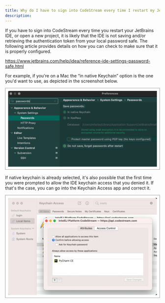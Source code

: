 ```yaml
---
title: Why do I have to sign into CodeStream every time I restart my JetBrains IDE?
description:
---
```


If you have to sign into CodeStream every time you restart your JetBrains IDE,
or open a new project, it is likely that the IDE is not saving and/or retrieving
the authentication token from your local password safe. The following article
provides details on how you can check to make sure that it is properly
configured.

https://www.jetbrains.com/help/idea/reference-ide-settings-password-safe.html

For example, if you're on a Mac the “in native Keychain” option is the one you'd
want to use, as depicted in the screenshot below.

![Passwords](../assets/images/JBPasswords.png)

If native keychain is already selected, it's also possible that the first time
you were prompted to allow the IDE keychain access that you denied it. If that's
the case, you can go into the Keychain Access app and correct it.

![Keychain Access](../assets/images/KeychainAccess.png)
